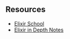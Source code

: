 ## Resources

* [Elixir School](https://elixirschool.com/en/)
* [Elixir in Depth Notes](http://digitalfreepen.com/2017/08/16/elixir-in-depth-notes.html)
